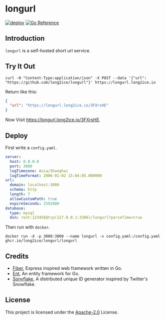 # longurl

[![deploy](https://github.com/long2ice/longurl/actions/workflows/deploy.yml/badge.svg)](https://github.com/long2ice/longurl/actions/workflows/deploy.yml)
[![Go Reference](https://pkg.go.dev/badge/github.com/long2ice/longurl.svg)](https://pkg.go.dev/github.com/long2ice/longurl)

## Introduction

`longurl` is a self-hosted short url service.

## Try It Out

```shell
curl -H "Content-Type:application/json" -X POST --data '{"url": "https://github.com/long2ice/longurl"}' https://longurl.long2ice.io
```

Return like this:

```json
{
  "url": "https://longurl.long2ice.io/3FXrsHE"
}
```

Now Visit <https://longurl.long2ice.io/3FXrsHE>.

## Deploy

First write a `config.yaml`.

```yaml
server:
  host: 0.0.0.0
  port: 3000
  logTimezone: Asia/Shanghai
  logTimeFormat: 2006-01-02 15:04:05.000000
url:
  domain: localhost:3000
  schema: http
  length: 7
  allowCustomPath: true
  expireSeconds: 2592000
database:
  type: mysql
  dsn: root:123456@tcp(127.0.0.1:3306)/longurl?parseTime=true
```

Then run with `docker`.

```shell
docker run -d -p 3000:3000 --name longurl -v config.yaml:/config.yaml ghcr.io/long2ice/longurl/longurl
```

## Credits

- [Fiber](https://github.com/gofiber/fiber), Express inspired web framework written in Go.
- [Ent](https://github.com/ent/ent), An entity framework for Go.
- [Sonyflake](https://github.com/sony/sonyflake), A distributed unique ID generator inspired by Twitter's Snowflake.

## License

This project is licensed under the
[Apache-2.0](https://github.com/long2ice/longurl/blob/master/LICENSE)
License.